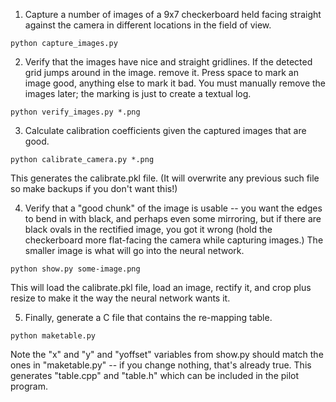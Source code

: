 
  1) Capture a number of images of a 9x7 checkerboard held facing straight
  against the camera in different locations in the field of view.

    python capture_images.py

  2) Verify that the images have nice and straight gridlines. If the detected
  grid jumps around in the image. remove it. Press space to mark an image 
  good, anything else to mark it bad. You must manually remove the images 
  later; the marking is just to create a textual log.

    python verify_images.py *.png

  3) Calculate calibration coefficients given the captured images that are 
  good.

    python calibrate_camera.py *.png
  
  This generates the calibrate.pkl file. (It will overwrite any previous such 
  file so make backups if you don't want this!)

  4) Verify that a "good chunk" of the image is usable -- you want the edges 
  to bend in with black, and perhaps even some mirroring, but if there are 
  black ovals in the rectified image, you got it wrong (hold the checkerboard 
  more flat-facing the camera while capturing images.)
  The smaller image is what will go into the neural network.

    python show.py some-image.png

  This will load the calibrate.pkl file, load an image, rectify it, and crop 
  plus resize to make it the way the neural network wants it.

  5) Finally, generate a C file that contains the re-mapping table.

    python maketable.py

  Note the "x" and "y" and "yoffset" variables from show.py should match the 
  ones in "maketable.py" -- if you change nothing, that's already true.
  This generates "table.cpp" and "table.h" which can be included in the pilot
  program.

